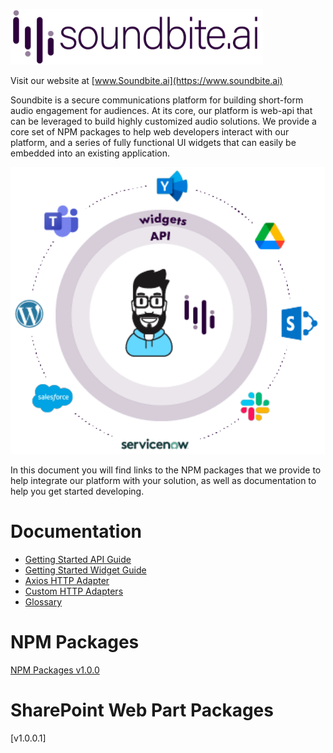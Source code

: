 ![Soundbite Logo](docs/images/logo-long.png)

Visit our website at [www.Soundbite.ai](https://www.soundbite.ai)

Soundbite is a secure communications platform for building short-form audio engagement for 
audiences. At its core, our platform is web-api that can be leveraged to build highly customized
audio solutions. We provide a core set of NPM packages to help web developers interact with our
platform, and a series of fully functional UI widgets that can easily be embedded into an existing
application.

![Tech Layers](docs/images/tech-layers.png)

In this document you will find links to the NPM packages that we provide to help integrate our 
platform with your solution, as well as documentation to help you get started developing.

# Documentation

- [Getting Started API Guide](docs/getting-started-api.md)
- [Getting Started Widget Guide](docs/getting-started-widgets.md)
- [Axios HTTP Adapter](docs/http-adapter-axios)
- [Custom HTTP Adapters](docs/http-adapter-custom)
- [Glossary](docs/glossary.md)

# NPM Packages

[NPM Packages v1.0.0](releases/npm/v1.0.0/notes.md)

# SharePoint Web Part Packages

[v1.0.0.1]

